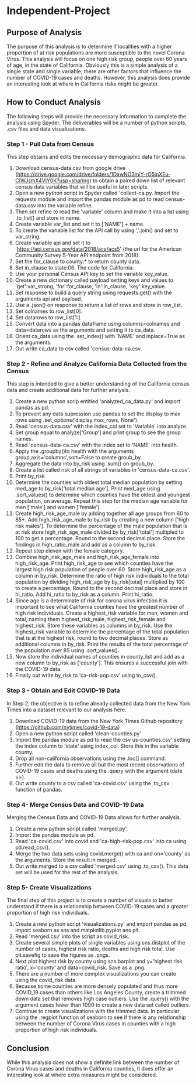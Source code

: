 # Independent-Project

## Purpose of Analysis
The purpose of this analysis is to determine if localities with a higher proportion of at risk populations are more susceptible to the novel Corona Virus. This analysis will focus on one high risk group, people over 60 years of age, in the state of California. Obviously this is a simple analysis of a single state and single variable, there are other factors that influence the number of COVID-19 cases and deaths. However, this analysis does provide an interesting look at where in California risks might be greater.
## How to Conduct Analysis
The following steps will provide the necessary information to complete the analysis using Spyder. The deliverables will be a number of python scripts, .csv files and data visualizations.

### Step 1 - Pull Data from Census
This step obtains and edits the necessary demographic data for California.
1. Download census-data.csv from google drive (https://drive.google.com/drive/folders/1DxwNO3miY-rO5ipXEu-CIWJsmX4ViY0K?usp=sharing) to obtain a paired down list of relevant census data variables that will be useful in later scripts.
2. Open a new python script in Spyder called 'collect-ca.py. Import the requests module and import the pandas module as pd to read census-data.csv into the variable refine.
3. Then set refine to read the 'variable' column and make it into a list using .to_list() and store in name.
4. Create variable var_list and set it to ['NAME'] + name.
5. To create the variable list for the API call by using ','.join() and set to var_string.
6. Create variable api and set it to 'https://api.census.gov/data/2018/acs/acs5' (the url for the American Community Survey 5-Year API endpoint from 2018).
7. Set the for_clause to county:* to return county data.
8. Set in_clause to state:06. The code for California.
9. Use your personal Census API key to set the variable key_value.
10. Create a new dictionary called payload setting keys and values to 'get':var_strong, 'for':for_clause, 'in':in_clause, 'key':key_value.
11. Set response to build a query string using requests.get() with the arguments api and payload.
12. Use a .json() on response to return a list of rows and store in row_list.
13. Set colnames to row_list[0].
14. Set datarows to row_list[1:].
15. Convert data into a pandas dataframe using columns=colnames and data=datarows as the arguments and setting it to ca_data.
16. Orient ca_data using the .set_index() with 'NAME' and inplace=True as the arguments.
17. Out write ca_data to csv called 'census-data-ca.csv.

### Step 2 - Refine and Analyze California Data Collected from the Census
This step is intended to give a better understanding of the California census data and create additional data for further analysis.

1. Create a new python scrip entitled 'analyzed_ca_data.py' and import pandas as pd.
2. To prevent any data supression use pandas to set the  display to max rows using .set_options('display.max_rows, None').
3. Read 'census-data.csv' with the index_col set to 'Variable' into analyze.
4. Set group equal to analyze['Group'] and print group to see the group names.
5. Read 'census-data-ca.csv' with the index set to 'NAME' into health.
6. Apply the .groupby()to health with the arguments group,axis='columns',sort=False to create groub_by.
7. Aggregate the data into by_risk using .sum() on groub_by.
8. Create a list called risk of all strings of variables in 'census-data-ca.csv'.
9. Print by_risk
10. Determine the counties with oldest total median population by setting med_age to by_risk['total median age']. Print  med_age using .sort_values() to determine which counties have the oldest and youngest population, on average. Repeat this step for the median age variable for men ['male'] and women ['female'].
11. Create high_risk_age_male by adding together all age groups from 60 to 85+. Add high_risk_age_male to by_risk by creating a new column ['high risk males']. To determine the percentage of the male population that is at risk store high_risk_age_male divided by by_risk['total'] multipled to 100 to get a percentage. Round to the second decimal place. Store the findings in high_ratio_male and add as a column to by_risk.
12. Repeat step eleven with the female category.
13. Combine high_risk_age_male and high_risk_age_female into high_risk_age. Print high_risk_age to see which counties have the largest high risk population of people over 60. Store high_risk_age as a column in by_risk. Determine the ratio of high risk individuals to the total population by dividing high_risk_age by by_risk[total] multiplied by 100 to create a percentage. Round to the second decimal place and store in hi_ratio. Add hi_ratio to by_risk as a column. Print hi_ratio.
14. Since age is a determinate of risk for corona virus infection it is important to see what California counties have the greatest number of high risk individuals. Create a highest_risk variable for men, women and total, naming them highest_risk_male, highest_risk_female and highest_risk. Store these variables as columns in by_risk. Use the highest_risk variable to determine the percentage of the total population that is at the highest risk, round to two decimal places. Store as additional columns in by_risk. Print the results of the total percentage of the population over 85 using .sort_values().
15. Now store the individual names of counties in county_list and add as a new column to by_risk as ['county']. This ensures a successful join with the COVID-19 data.
16. Finally out write by_risk to 'ca-risk-pop.csv' using to_csv().

### Step 3 - Obtain and Edit COVID-19 Data
In Step 2, the objective is to refine already collected data from the New York Times into a dataset relevant to our analysis here.

1. Download COVID-19 data from the New York Times Github repository (https://github.com/nytimes/covid-19-data)
2. Open a new python script called 'clean-counties.py'
3. Import the pandas module as pd to read the csv us-counties.csv' setting the index column to 'state' using index_col. Store this in the variable county.
4. Drop all non-california observations using the .loc[] command.
5. Further edit the data to remove all but the most recent observations of COVID-19 cases and deaths using the .query with the argument (date ==).
6. Out write county to a csv called 'ca-covid.csv' using the .to_csv function of pandas.

### Step 4- Merge Census Data and COVID-19 Data
Merging the Census Data and COVID-19 Data allows for further analysis.
1. Create a new python script called 'merged.py'.
2. Import the pandas module as pd.
3. Read 'ca-covid.csv' into covid and 'ca-high-risk-pop.csv' into ca using pd.read_csv().
4. Merge the two data sets using covid.merge() with ca and on='county' as the arguments. Store the result in merged.
5. Out write merged to a csv called 'merged.csv' using .to_csv(). This data set will be used for the rest of the analysis.

### Step 5- Create Visualizations
The final step of this project is to create a number of visuals to better understand if there is a relationship between COVID-19 cases and a greater proportion of high risk individuals.
1. Create a new python script 'visualizations.py' and import  pandas as pd, import seaborn as sns and matplotlib.pyplot ans plt.
2. Read 'merged.csv' into the script as covid_risk.
3. Create several simple plots of single variables using sns.distplot of the number of cases, highest risk ratio, deaths and high risk total. Use plt.savefig to save the figures as .pngs.
4. Next plot highest risk by county using sns.barplot and y='highest risk ratio', x='county' and data=covid_risk. Save as a .png.
5. There are a number of more complex visualizations you can create using the covid_risk data.
6. Because some counties are more densely populated and thus  more COVID_19 cases than others like Los Angeles County, create a trimmed down data set that removes high case outliers. Use the .query() with the argument cases fewer than 1000 to create a new data set called outliers.
7. Continue to create visualizations with the trimmed data. In particular using the .regplot function of seaborn to see if there is any relationship between the number of Corona Virus cases in counties with a high proportion of high risk individuals.

## Conclusion
While this analysis does not show a definite link between the number of Corona Virus cases and deaths in California counties, it does offer an interesting look at where extra measures might be considered.
